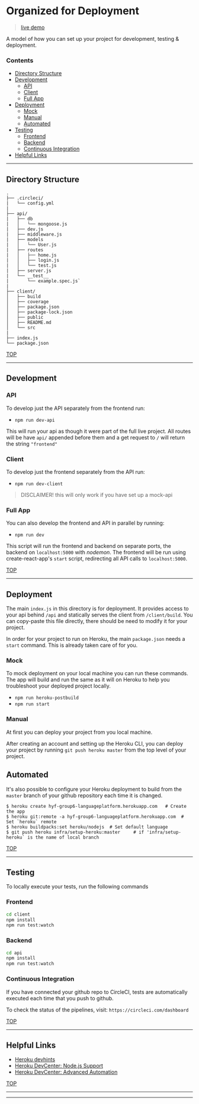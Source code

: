 # Organized for Deployment

> [live demo](https://polar-cliffs-55873.herokuapp.com/)

A model of how you can set up your project for development, testing & deployment.

### Contents

* [Directory Structure](#directory-structure)
* [Development](#development)
  * [API](#api)
  * [Client](#client)
  * [Full App](#full-app)
* [Deployment](#deployment)
  * [Mock](#mock)
  * [Manual](#manual)
  * [Automated](#automated)
* [Testing](#testing)
  * [Frontend](#Frontend)
  * [Backend](#backend)
  * [Continuous Integration](#continuous-integration)
* [Helpful Links](#helpful-links)

---

## Directory Structure


```
.
├── .circleci/
|   └── config.yml
|
├── api/
|   ├── db
|   │   └── mongoose.js
|   ├── dev.js
|   ├── middleware.js
|   ├── models
|   │   └── User.js
|   ├── routes
|   │   ├── home.js
|   │   ├── login.js
|   │   └── test.js
|   ├── server.js
|   └── __test__
|       └── example.spec.js`
|
├── client/
│   ├── build
│   ├── coverage
│   ├── package.json
│   ├── package-lock.json
│   ├── public
│   ├── README.md
│   └── src
|
├── index.js
└── package.json
```

[TOP](#organized-for-deployment)

---

## Development

### API

To develop just the API separately from the frontend run:

* `npm run dev-api`

This will run your api as though it were part of the full live project.  All routes will be have `api/` appended before them and a get request to `/` will return the string `"frontend"`

### Client

To develop just the frontend separately from the API run:

* `npm run dev-client`

> DISCLAIMER!  this will only work if you have set up a mock-api

### Full App

You can also develop the frontend and API in parallel by running:

* `npm run dev`

This script will run the frontend and backend on separate ports, the backend on `localhost:5000` with _nodemon_. The frontend will be run using create-react-app's `start` script, redirecting all API calls to `localhost:5000`.

[TOP](#organized-for-deployment)

---

## Deployment

The main `index.js` in this directory is for deployment. It provides access to your api behind `/api` and statically serves the client from `/client/build`.  You can copy-paste this file directly, there should be need to modify it for your project.

In order for your project to run on Heroku, the main `package.json` needs a `start` command.  This is already taken care of for you.

### Mock

To mock deployment on your local machine you can run these commands.  The app will build and run the same as it will on Heroku to help you troubleshoot your deployed project locally.

* `npm run heroku-postbuild`
* `npm run start`

### Manual

At first you can deploy your project from you local machine.

After creating an account and setting up the Heroku CLI, you can deploy your project by running `git push heroku master` from the top level of your project.

## Automated

It's also possible to configure your Heroku deployment to build from the `master` branch of your github repository each time it is changed.

```
$ heroku create hyf-group6-languageplatform.herokuapp.com   # Create the app
$ heroku git:remote -a hyf-group6-languageplatform.herokuapp.com  # Set `heroku` remote
$ heroku buildpacks:set heroku/nodejs  # Set default language
$ git push heroku infra/setup-heroku:master     # if 'infra/setup-heroku` is the name of local branch
```

[TOP](#organized-for-deployment)

---

## Testing
To locally execute your tests, run the following commands

### Frontend

```bash
cd client
npm install
npm run test:watch
```

### Backend

```bash
cd api
npm install
npm run test:watch
```

### Continuous Integration

If you have connected your github repo to CircleCI, tests are automatically executed each time that you push to github.

To check the status of the pipelines, visit: `https://circleci.com/dashboard`

[TOP](#organized-for-deployment)

---

## Helpful Links

* [Heroku devhints](https://devhints.io/heroku)
* [Heroku DevCenter: Node.js Support](https://devcenter.heroku.com/articles/nodejs-support)
* [Heroku DevCenter: Advanced Automation](https://devcenter.heroku.com/articles/multiple-environments#advanced-linking-local-branches-to-remote-apps)

[TOP](#organized-for-deployment)

---
---
